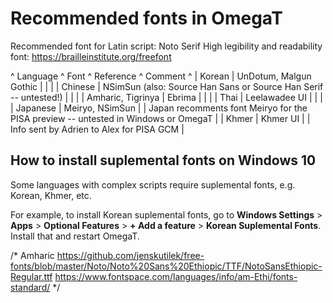 # Recommended fonts in OmegaT

Recommended font for Latin script: Noto Serif
High legibility and readability font: https://brailleinstitute.org/freefont


^ Language           ^ Font                   ^ Reference     ^ Comment  ^
| Korean             | UnDotum, Malgun Gothic |               |             |
| Chinese            | NSimSun (also: Source Han Sans or Source Han Serif -- untested!)  |               |             |
| Amharic, Tigrinya  | Ebrima                 |               |             | 
| Thai               | Leelawadee UI          |               |             | 
| Japanese           | Meiryo, NSimSun                |               | Japan recomments font Meiryo for the PISA preview -- untested in Windows or OmegaT | 
| Khmer              | Khmer UI               |               | Info sent by Adrien to Alex for PISA GCM |

## How to install suplemental fonts on Windows 10

Some languages with complex scripts require suplemental fonts, e.g. Korean, Khmer, etc.

For example, to install Korean suplemental fonts, go to **Windows Settings** > **Apps** > **Optional Features** > **+ Add a feature** > **Korean Suplemental Fonts**. Install that and restart OmegaT.

/*
Amharic
https://github.com/jenskutilek/free-fonts/blob/master/Noto/Noto%20Sans%20Ethiopic/TTF/NotoSansEthiopic-Regular.ttf
https://www.fontspace.com/languages/info/am-Ethi/fonts-standard/
*/